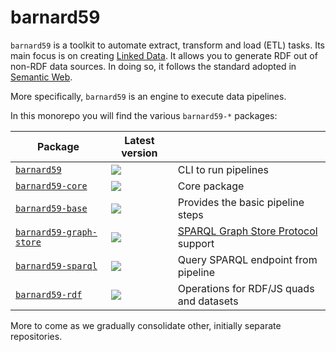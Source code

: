 # barnard59

`barnard59` is a toolkit to automate extract, transform and load (ETL) tasks. Its main focus is on creating [Linked Data](http://linked-data-training.zazuko.com/). It allows you to generate RDF out of non-RDF data sources. In doing so, it follows the standard adopted in [Semantic Web](https://www.w3.org/standards/semanticweb/).

More specifically, `barnard59` is an engine to execute data pipelines.

In this monorepo you will find the various `barnard59-*` packages:

| Package                                  | Latest version                                                                                  |                                          |
|------------------------------------------|-------------------------------------------------------------------------------------------------|------------------------------------------|
| [`barnard59`](packages/cli)              | [![](https://badge.fury.io/js/barnard59.svg)](https://npm.im/barnard59)                         | CLI to run pipelines                     |
| [`barnard59-core`](packages/core)        | [![](https://badge.fury.io/js/barnard59-core.svg)](https://npm.im/barnard59-core)               | Core package                             |
| [`barnard59-base`](packages/base)        | [![](https://badge.fury.io/js/barnard59-base.svg)](https://npm.im/barnard59-base)               | Provides the basic pipeline steps        |
| [`barnard59-graph-store`](packages/graph-store) | [![](https://badge.fury.io/js/barnard59-graph-store.svg)](https://npm.im/barnard59-graph-store) | [SPARQL Graph Store Protocol](https://www.w3.org/TR/sparql11-http-rdf-update/) support                              |
| [`barnard59-sparql`](packages/sparql)    | [![](https://badge.fury.io/js/barnard59-sparql.svg)](https://npm.im/barnard59-sparql)           | Query SPARQL endpoint from pipeline      |
| [`barnard59-rdf`](packages/rdf)          | [![](https://badge.fury.io/js/barnard59-rdf.svg)](https://npm.im/barnard59-rdf)                 | Operations for RDF/JS quads and datasets |

More to come as we gradually consolidate other, initially separate repositories.
